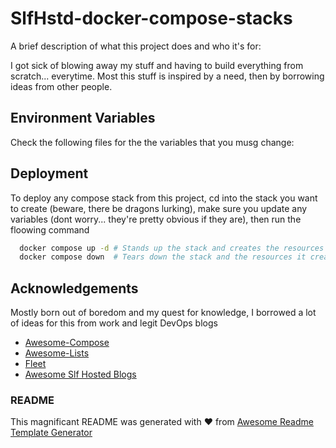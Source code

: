 
# SlfHstd-docker-compose-stacks

A brief description of what this project does and who it's for:

I got sick of blowing away my stuff and having to build everything from scratch... everytime. Most this stuff is inspired by a need, then by borrowing ideas from other people.



## Environment Variables

Check the following files for the the variables that you musg change:


## Deployment

To deploy any compose stack from this project, cd into the stack you want to create (beware, there be dragons lurking), make sure you update any variables (dont worry... they're pretty obvious if they are), then run the floowing command

```bash
  docker compose up -d # Stands up the stack and creates the resources for them if they don't exsist (assuming all permissions are corect)
  docker compose down  # Tears down the stack and the resources it creates from the folder it's stood up from
```




## Acknowledgements

Mostly born out of boredom and my quest for knowledge, I borrowed a lot of ideas for this from work and legit DevOps blogs 
 
 - [Awesome-Compose](https://github.com/docker/awesome-compose)
 - [Awesome-Lists](https://github.com/sindresorhus/awesome)
 - [Fleet](https://fleet.linuxserver.io)
 - [Awesome Slf Hosted Blogs](https://lmgtfy.app/?q=how+to+run+and+instal+docker+and+docker+compose)



### README
This magnificant README was generated with ❤️ from [Awesome Readme Template Generator](https://readme.so/)